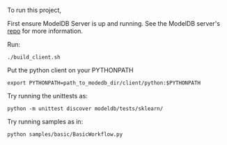 To run this project, 

First ensure ModelDB Server is up and running. See the ModelDB server's [repo](https://github.com/mitdbg/modeldb/tree/master/server) for more information.

Run:
```
./build_client.sh
``` 
Put the python client on your PYTHONPATH
```
export PYTHONPATH=path_to_modedb_dir/client/python:$PYTHONPATH
```
Try running the unittests as:
```
python -m unittest discover modeldb/tests/sklearn/
```

Try running samples as in:
```
python samples/basic/BasicWorkflow.py
```
